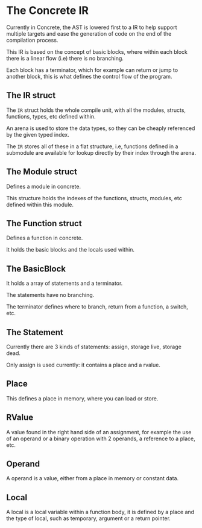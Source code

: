 # The Concrete IR

Currently in Concrete, the AST is lowered first to a IR to help support multiple targets and ease the generation of code on the end of the compilation process.

This IR is based on the concept of basic blocks, where within each block there is a linear flow (i.e) there is no branching.

Each block has a terminator, which for example can return or jump to another block, this is what defines the control flow of the program.


## The IR struct

The `IR` struct holds the whole compile unit, with all the modules, structs, functions, types, etc defined within.

An arena is used to store the data types, so they can be cheaply referenced by the given typed index.

The `IR` stores all of these in a flat structure, i.e, functions defined in a submodule are available for lookup directly by their index through the arena.

## The Module struct

Defines a module in concrete.

This structure holds the indexes of the functions, structs, modules, etc defined within this module.

## The Function struct

Defines a function in concrete.

It holds the basic blocks and the locals used within.

## The BasicBlock

It holds a array of statements and a terminator.

The statements have no branching.

The terminator defines where to branch, return from a function, a switch, etc.

## The Statement

Currently there are 3 kinds of statements: assign, storage live, storage dead.

Only assign is used currently: it contains a place and a rvalue.

## Place

This defines a place in memory, where you can load or store.

## RValue

A value found in the right hand side of an assignment, for example the use of an operand or a binary operation with 2 operands, a reference to a place, etc.

## Operand

A operand is a value, either from a place in memory or constant data.

## Local
A local is a local variable within a function body, it is defined by a place and the type of local, such as temporary, argument or a return pointer.
